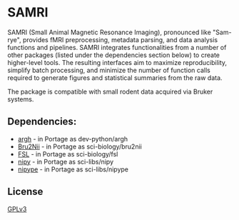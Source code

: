 # SAMRI

SAMRI (Small Animal Magnetic Resonance Imaging), pronounced like "Sam-rye", provides fMRI preprocessing, metadata parsing, and data analysis functions and pipelines.
SAMRI integrates functionalities from a number of other packages (listed under the dependencies section below) to create higher-level tools.
The resulting interfaces aim to maximize reproducibility, simplify batch processing, and minimize the number of function calls required to generate figures and statistical summaries from the raw data.

The package is compatible with small rodent data acquired via Bruker systems.

## Dependencies:

* [argh](https://github.com/neithere/argh) - in Portage as dev-python/argh
* [Bru2Nii](https://github.com/neurolabusc/Bru2Nii) - in Portage as sci-biology/bru2nii
* [FSL](http://fsl.fmrib.ox.ac.uk/fsl/fslwiki/) - in Portage as sci-biology/fsl
* [nipy](https://github.com/nipy/nipy) - in Portage as sci-libs/nipy
* [nipype](https://github.com/nipy/nipype) - in Portage as sci-libs/nipype

## License
[GPLv3](http://www.gnu.org/licenses/gpl-3.0.en.html)
